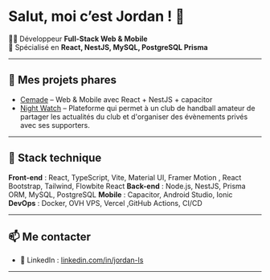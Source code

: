 # Salut, moi c’est Jordan ! 👋

👨‍💻 Développeur **Full-Stack Web & Mobile**  
🎯 Spécialisé en **React, NestJS, MySQL, PostgreSQL Prisma**  

---

## 💼 Mes projets phares

- [Cemade](https://cemade.fr) – Web & Mobile avec React + NestJS + capacitor
- [Night Watch](https://app-nw.pro) – Plateforme qui permet à un club de handball amateur de partager les actualités du club et d'organiser des évènements privés avec ses supporters.

---

## 🧰 Stack technique

**Front-end** : React, TypeScript, Vite, Material UI, Framer Motion , React Bootstrap, Tailwind, Flowbite React
**Back-end** : Node.js, NestJS, Prisma ORM, MySQL, PostgreSQL
**Mobile** : Capacitor, Android Studio, Ionic
**DevOps** : Docker, OVH VPS, Vercel ,GitHub Actions, CI/CD

---

## 📫 Me contacter

- 💼 LinkedIn : [linkedin.com/in/jordan-ls](https://linkedin.com/in/jordan-ls)

---
